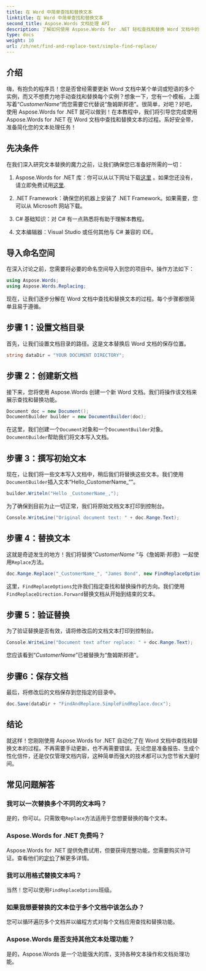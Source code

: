 ```yaml
---
title: 在 Word 中简单查找和替换文本
linktitle: 在 Word 中简单查找和替换文本
second_title: Aspose.Words 文档处理 API
description: 了解如何使用 Aspose.Words for .NET 轻松查找和替换 Word 文档中的文本。包含分步指南。
type: docs
weight: 10
url: /zh/net/find-and-replace-text/simple-find-replace/
---
```

## 介绍

嗨，有抱负的程序员！您是否曾经需要更新 Word 文档中某个单词或短语的多个实例，而又不想费力地手动查找和替换每个实例？想象一下，您有一个模板，上面写着“_CustomerName_“而您需要它代替说“詹姆斯邦德”。很简单，对吧？好吧，使用 Aspose.Words for .NET 就可以做到！在本教程中，我们将引导您完成使用 Aspose.Words for .NET 在 Word 文档中查找和替换文本的过程。系好安全带，准备简化您的文本处理任务！

## 先决条件

在我们深入研究文本替换的魔力之前，让我们确保您已准备好所需的一切：

1.  Aspose.Words for .NET 库：你可以从以下网址下载[这里](https://releases.aspose.com/words/net/) 。如果您还没有，请立即免费试用[这里](https://releases.aspose.com/).

2. .NET Framework：确保您的机器上安装了 .NET Framework。如果需要，您可以从 Microsoft 网站下载。

3. C# 基础知识：对 C# 有一点熟悉将有助于理解本教程。

4. 文本编辑器：Visual Studio 或任何其他与 C# 兼容的 IDE。

## 导入命名空间

在深入讨论之前，您需要将必要的命名空间导入到您的项目中。操作方法如下：

```csharp
using Aspose.Words;
using Aspose.Words.Replacing;
```

现在，让我们逐步分解在 Word 文档中查找和替换文本的过程。每个步骤都很简单且易于遵循。

## 步骤 1：设置文档目录

首先，让我们设置文档目录的路径。这是文本替换后 Word 文档的保存位置。

```csharp
string dataDir = "YOUR DOCUMENT DIRECTORY";
```

## 步骤 2：创建新文档

接下来，您将使用 Aspose.Words 创建一个新 Word 文档。我们将操作该文档来展示查找和替换功能。

```csharp
Document doc = new Document();
DocumentBuilder builder = new DocumentBuilder(doc);
```

在这里，我们创建一个`Document`对象和一个`DocumentBuilder`对象。`DocumentBuilder`帮助我们将文本写入文档。

## 步骤 3：撰写初始文本

现在，让我们将一些文本写入文档中，稍后我们将替换这些文本。我们使用`DocumentBuilder`插入文本“Hello_CustomerName_“”。

```csharp
builder.Writeln("Hello _CustomerName_,");
```

为了确保到目前为止一切正常，我们将原始文档文本打印到控制台。

```csharp
Console.WriteLine("Original document text: " + doc.Range.Text);
```

## 步骤 4：替换文本

这就是奇迹发生的地方！我们将替换“_CustomerName_ “与《詹姆斯·邦德》一起使用`Replace`方法。 

```csharp
doc.Range.Replace("_CustomerName_", "James Bond", new FindReplaceOptions(FindReplaceDirection.Forward));
```

这里，`FindReplaceOptions`允许我们指定查找和替换操作的方向。我们使用`FindReplaceDirection.Forward`替换文档从开始到结束的文本。

## 步骤 5：验证替换

为了验证替换是否有效，请将修改后的文档文本打印到控制台。

```csharp
Console.WriteLine("Document text after replace: " + doc.Range.Text);
```

您应该看到“_CustomerName_”已被替换为“詹姆斯邦德”。

## 步骤6：保存文档

最后，将修改后的文档保存到您指定的目录中。

```csharp
doc.Save(dataDir + "FindAndReplace.SimpleFindReplace.docx");
```

## 结论

就这样！您刚刚使用 Aspose.Words for .NET 自动化了在 Word 文档中查找和替换文本的过程。不再需要手动更新，也不再需要错误。无论您是准备报告、生成个性化信件，还是仅仅管理文档内容，这种简单而强大的技术都可以为您节省大量时间。

## 常见问题解答

### 我可以一次替换多个不同的文本吗？
是的，你可以。只需致电`Replace`方法适用于您想要替换的每个文本。

### Aspose.Words for .NET 免费吗？
Aspose.Words for .NET 提供免费试用，但要获得完整功能，您需要购买许可证。查看他们的[定价](https://purchase.aspose.com/buy)了解更多详情。

### 我可以用格式替换文本吗？
当然！您可以使用`FindReplaceOptions`班级。

### 如果我想要替换的文本位于多个文档中该怎么办？
您可以循环遍历多个文档并以编程方式对每个文档应用查找和替换功能。

### Aspose.Words 是否支持其他文本处理功能？
是的，Aspose.Words 是一个功能强大的库，支持各种文本操作和文档处理功能。